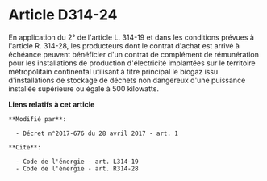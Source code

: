 # Article D314-24

En application du 2° de l'article L. 314-19 et dans les conditions prévues à l'article R. 314-28, les producteurs dont le
contrat d'achat est arrivé à échéance peuvent bénéficier d'un contrat de complément de rémunération pour les installations de
production d'électricité implantées sur le territoire métropolitain continental utilisant à titre principal le biogaz issu
d'installations de stockage de déchets non dangereux d'une puissance installée supérieure ou égale à 500 kilowatts.

**Liens relatifs à cet article**

	**Modifié par**:

	  - Décret n°2017-676 du 28 avril 2017 - art. 1

	**Cite**:

	  - Code de l'énergie - art. L314-19
	  - Code de l'énergie - art. R314-28
